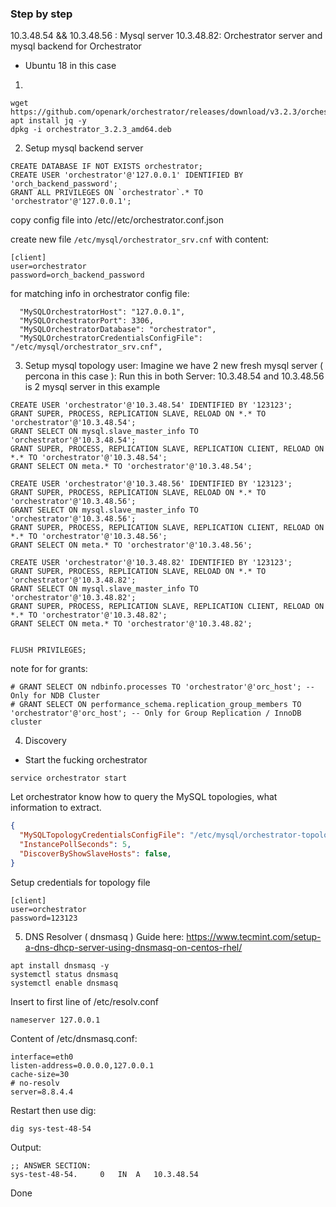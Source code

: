 ### Step by step 
10.3.48.54 && 10.3.48.56 : Mysql server
10.3.48.82: Orchestrator server and mysql backend for Orchestrator

- Ubuntu 18 in this case

1.
```
wget https://github.com/openark/orchestrator/releases/download/v3.2.3/orchestrator_3.2.3_amd64.deb
apt install jq -y
dpkg -i orchestrator_3.2.3_amd64.deb
```

2. Setup mysql backend server
```
CREATE DATABASE IF NOT EXISTS orchestrator;
CREATE USER 'orchestrator'@'127.0.0.1' IDENTIFIED BY 'orch_backend_password';
GRANT ALL PRIVILEGES ON `orchestrator`.* TO 'orchestrator'@'127.0.0.1';
```

copy config file into /etc//etc/orchestrator.conf.json

create new file `/etc/mysql/orchestrator_srv.cnf` with content:
```
[client]
user=orchestrator
password=orch_backend_password
```
for matching info in orchestrator config file:
```
  "MySQLOrchestratorHost": "127.0.0.1",
  "MySQLOrchestratorPort": 3306,
  "MySQLOrchestratorDatabase": "orchestrator",
  "MySQLOrchestratorCredentialsConfigFile": "/etc/mysql/orchestrator_srv.cnf",
```

3. Setup mysql topology user:
Imagine we have 2 new fresh mysql server ( percona in this case ):
Run this in both Server: 10.3.48.54 and 10.3.48.56 is 2 mysql server in this example
```
CREATE USER 'orchestrator'@'10.3.48.54' IDENTIFIED BY '123123';
GRANT SUPER, PROCESS, REPLICATION SLAVE, RELOAD ON *.* TO 'orchestrator'@'10.3.48.54';
GRANT SELECT ON mysql.slave_master_info TO 'orchestrator'@'10.3.48.54';
GRANT SUPER, PROCESS, REPLICATION SLAVE, REPLICATION CLIENT, RELOAD ON *.* TO 'orchestrator'@'10.3.48.54';
GRANT SELECT ON meta.* TO 'orchestrator'@'10.3.48.54';

CREATE USER 'orchestrator'@'10.3.48.56' IDENTIFIED BY '123123';
GRANT SUPER, PROCESS, REPLICATION SLAVE, RELOAD ON *.* TO 'orchestrator'@'10.3.48.56';
GRANT SELECT ON mysql.slave_master_info TO 'orchestrator'@'10.3.48.56';
GRANT SUPER, PROCESS, REPLICATION SLAVE, REPLICATION CLIENT, RELOAD ON *.* TO 'orchestrator'@'10.3.48.56';
GRANT SELECT ON meta.* TO 'orchestrator'@'10.3.48.56';

CREATE USER 'orchestrator'@'10.3.48.82' IDENTIFIED BY '123123';
GRANT SUPER, PROCESS, REPLICATION SLAVE, RELOAD ON *.* TO 'orchestrator'@'10.3.48.82';
GRANT SELECT ON mysql.slave_master_info TO 'orchestrator'@'10.3.48.82';
GRANT SUPER, PROCESS, REPLICATION SLAVE, REPLICATION CLIENT, RELOAD ON *.* TO 'orchestrator'@'10.3.48.82';
GRANT SELECT ON meta.* TO 'orchestrator'@'10.3.48.82';


FLUSH PRIVILEGES;
```
note for for grants:
```
# GRANT SELECT ON ndbinfo.processes TO 'orchestrator'@'orc_host'; -- Only for NDB Cluster
# GRANT SELECT ON performance_schema.replication_group_members TO 'orchestrator'@'orc_host'; -- Only for Group Replication / InnoDB cluster
```


4. Discovery
- Start the fucking orchestrator
```
service orchestrator start
```

Let orchestrator know how to query the MySQL topologies, what information to extract.
```json
{
  "MySQLTopologyCredentialsConfigFile": "/etc/mysql/orchestrator-topology.cnf",
  "InstancePollSeconds": 5,
  "DiscoverByShowSlaveHosts": false,
}
```

Setup credentials for topology file
```
[client]
user=orchestrator
password=123123
```

5. DNS Resolver ( dnsmasq )
Guide here: https://www.tecmint.com/setup-a-dns-dhcp-server-using-dnsmasq-on-centos-rhel/
```
apt install dnsmasq -y
systemctl status dnsmasq
systemctl enable dnsmasq
```
Insert to first line of /etc/resolv.conf
```
nameserver 127.0.0.1
```

Content of /etc/dnsmasq.conf:
```
interface=eth0
listen-address=0.0.0.0,127.0.0.1
cache-size=30
# no-resolv
server=8.8.4.4
```

Restart then use dig:
```
dig sys-test-48-54
```

Output:
```
;; ANSWER SECTION:
sys-test-48-54.		0	IN	A	10.3.48.54
```

Done



